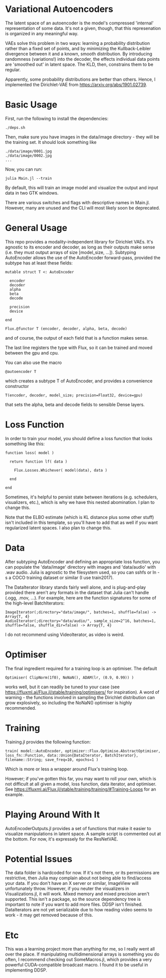 # Variational Autoencoders
The latent space of an autoencoder is the model's compressed 'internal' representation of some data. It's not a given, though, that this represenation is organized in any meaningful way. 

VAEs solve this problem in two ways: learning a probability distribution rather than a fixed set of points, and by minimizing the Kullback-Leibler divergence between it and a known, smooth distribution. By introducing randomness (variations!) into the decoder, the effects individual data points are 'smoothed out' in latent space. The KLD, then, constrains them to be regular.

Apparently, some probability distributions are better than others. Hence, I implemented the Dirichlet-VAE from https://arxiv.org/abs/1901.02739. 

# Basic Usage
First, run the following to install the dependencies:

```
./deps.sh
```

Then, make sure you have images in the data/image directory - they will be the training set. It should look something like

```
./data/image/0001.jpg
./data/image/0002.jpg
...
```

Now, you can run:

```
julia Main.jl --train
```

By default, this will train an image model and visualize the output and input data in two GTK windows. 

There are various switches and flags with descriptive names in Main.jl. However, many are unused and the CLI will most likely soon be deprecated.

# General Usage
This repo provides a modality-independent library for Dirichlet VAEs. It's agnostic to its encoder and decoder, as long as their outputs make sense (i.e. they must output arrays of size [model_size, ...]). Subtyping AutoEncoder allows the use of the AutoEncoder forward-pass, provided the subtype has at least these fields:

```
mutable struct T <: AutoEncoder

  encoder
  decoder
  alpha
  beta
  decode

  precision
  device
    
end

Flux.@functor T (encoder, decoder, alpha, beta, decode)
```

and of course, the output of each field that is a function makes sense. 

The last line registers the type with Flux, so it can be trained and moved between the gpu and cpu.

You can also use the macro

```
@autoencoder T
```

which creates a subtype T of AutoEncoder, and provides a convenience constructor 

```
T(encoder, decoder, model_size; precision=Float32, device=gpu)
```

that sets the alpha, beta and decode fields to sensible Dense layers. 

# Loss Function
In order to train your model, you should define a loss function that looks something like this:

```
function loss( model )

  return function lf( data )
  
    Flux.Losses.Whichever( model(data), data )
  
  end

end
```

Sometimes, it's helpful to persist state between iterations (e.g. schedulers, visualizers, etc.), which is why we have this nested abomination. I plan to change this.

Note that the ELBO estimate (which is KL distance plus some other stuff) isn't included in this template, so you'll have to add that as well if you want regularized latent spaces. I also plan to change this.

# Data
After subtyping AutoEncoder and defining an appropriate loss function, you can populate the 'data/image' directory with images and 'data/audio' with .wav audio. Julia is agnostic to the filesystem used, so you can sshfs or ln -s a COCO training dataset or similar (I use train2017). 

The DataIterator library stands fairly well alone, and is plug-and-play provided there aren't any formats in the dataset that Julia can't handle (.ogg, .mov, ...). For example, here are the function signatures for some of the high-level BatchIterators:

```
ImageIterator(;directory="data/image/", batches=1, shuffle=false) -> Array{T, 4}
AudioIterator(;directory="data/audio/", sample_size=2^16, batches=1, shuffle=false, shuffle_dir=false) -> Array{T, 4}
```

I do not recommend using VideoIterator, as video is weird.

# Optimiser
The final ingredient required for a training loop is an optimiser. The default

``` 
Optimiser( ClipNorm(1f0), NoNaN(), ADAM(lr, (0.9, 0.99)) )
```

works well, but it can readily be tuned to your case (see https://fluxml.ai/Flux.jl/stable/training/optimisers/ for inspiration). A word of warning - the functions involved in sampling the Dirichlet distribution can grow explosively, so including the NoNaN() optimiser is highly recommended.  

# Training
Training.jl provides the following function:

```
train( model::AutoEncoder, optimizer::Flux.Optimise.AbstractOptimiser, loss_fn::Function, data::Union{DataIterator, BatchIterator}, filename::String; save_freq=10, epochs=1 )
```
Which is more or less a wrapper around Flux's training loop.

However; if you've gotten this far, you may want to roll your own, which is not difficult at all given a model, loss function, data iterator, and optimiser. See https://fluxml.ai/Flux.jl/stable/training/training/#Training-Loops for an example.

# Playing Around With It
AutoEncoderOutputs.jl provides a set of functions that make it easier to visualize manipulations in latent space. A sample script is commented out at the bottom. For now, it's expressely for the ResNetVAE.

# Potential Issues
The data folder is hardcoded for now. If it's not there, or its permissions are restrictive, then Julia may complain about not being able to find/access your data. 
If you don't have an X server or similar, ImageView will unfortunately throw. However, if you neuter the visualizers in Visualizations.jl, it will work. 
Mixed memory and mixed precision aren't supported. 
This isn't a package, so the source dependency tree is important to note if you want to add more files.
DDSP isn't finished.
DataIterators are not yet serializable due to how reading video seems to work - it may get removed because of this.

# Etc
This was a learning project more than anything for me, so I really went all over the place. If manipulating multidimensional arrays is something you do often, I recommend checking out SomeMacros.jl, which provides a very powerful CUDA-compatible broadcast macro. I found it to be useful in implementing DDSP.
